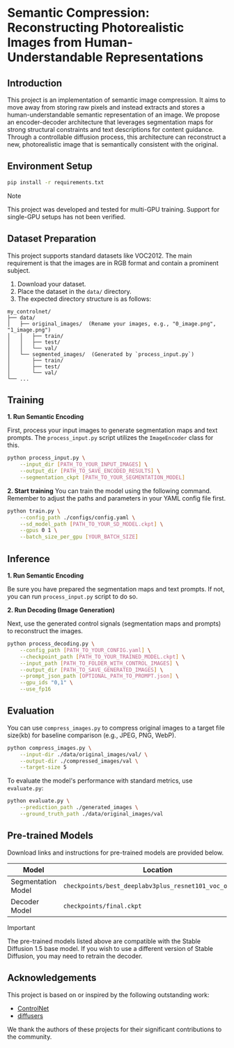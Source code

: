 # Semantic Compression: Reconstructing Photorealistic Images from Human-Understandable Representations

## Introduction

This project is an implementation of semantic image compression. It aims to move away from storing raw pixels and instead extracts and stores a human-understandable semantic representation of an image. We propose an encoder-decoder architecture that leverages segmentation maps for strong structural constraints and text descriptions for content guidance. Through a controllable diffusion process, this architecture can reconstruct a new, photorealistic image that is semantically consistent with the original.

## Environment Setup

```bash
pip install -r requirements.txt
```

> [!NOTE]
> This project was developed and tested for multi-GPU training. Support for single-GPU setups has not been verified.

## Dataset Preparation

This project supports standard datasets like VOC2012. The main requirement is that the images are in RGB format and contain a prominent subject.

1.  Download your dataset.
2.  Place the dataset in the `data/` directory.
3.  The expected directory structure is as follows:

```
my_controlnet/
├── data/
│   ├── original_images/  (Rename your images, e.g., "0_image.png", "1_image.png")
│   │   ├── train/
│   │   ├── test/
│   │   └── val/
│   └── segmented_images/  (Generated by `process_input.py`)
│       ├── train/
│       ├── test/
│       └── val/
└── ...
```

## Training

**1. Run Semantic Encoding**

First, process your input images to generate segmentation maps and text prompts. The `process_input.py` script utilizes the `ImageEncoder` class for this.

```bash
python process_input.py \
    --input_dir [PATH_TO_YOUR_INPUT_IMAGES] \
    --output_dir [PATH_TO_SAVE_ENCODED_RESULTS] \
    --segmentation_ckpt [PATH_TO_YOUR_SEGMENTATION_MODEL]
```

**2. Start training**
You can train the model using the following command. Remember to adjust the paths and parameters in your YAML config file first.

```bash
python train.py \
    --config_path ./configs/config.yaml \
    --sd_model_path [PATH_TO_YOUR_SD_MODEL.ckpt] \
    --gpus 0 1 \
    --batch_size_per_gpu [YOUR_BATCH_SIZE]
```

## Inference

**1. Run Semantic Encoding**

Be sure you have prepared the segmentation maps and text prompts. If not, you can run `process_input.py` script to do so.

**2. Run Decoding (Image Generation)**

Next, use the generated control signals (segmentation maps and prompts) to reconstruct the images.

```bash
python process_decoding.py \
    --config_path [PATH_TO_YOUR_CONFIG.yaml] \
    --checkpoint_path [PATH_TO_YOUR_TRAINED_MODEL.ckpt] \
    --input_path [PATH_TO_FOLDER_WITH_CONTROL_IMAGES] \
    --output_dir [PATH_TO_SAVE_GENERATED_IMAGES] \
    --prompt_json_path [OPTIONAL_PATH_TO_PROMPT.json] \
    --gpu_ids "0,1" \
    --use_fp16
```

## Evaluation

You can use `compress_images.py` to compress original images to a target file size(kb) for baseline comparison (e.g., JPEG, PNG, WebP).

```bash
python compress_images.py \
    --input-dir ./data/original_images/val/ \
    --output-dir ./compressed_images/val \
    --target-size 5
```

To evaluate the model's performance with standard metrics, use `evaluate.py`:

```bash
python evaluate.py \
    --prediction_path ./generated_images \
    --ground_truth_path ./data/original_images/val
```

## Pre-trained Models

Download links and instructions for pre-trained models are provided below.

| Model                | Location                                            |
| -------------------- | --------------------------------------------------- |
| Segmentation Model   | `checkpoints/best_deeplabv3plus_resnet101_voc_os16.pth` |
| Decoder Model        | `checkpoints/final.ckpt`                            |

> [!IMPORTANT]
> The pre-trained models listed above are compatible with the Stable Diffusion 1.5 base model. If you wish to use a different version of Stable Diffusion, you may need to retrain the decoder.

## Acknowledgements

This project is based on or inspired by the following outstanding work:
*   [ControlNet](https://github.com/lllyasviel/ControlNet)
*   [diffusers](https://github.com/huggingface/diffusers)

We thank the authors of these projects for their significant contributions to the community.

